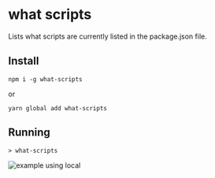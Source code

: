 # what scripts

Lists what scripts are currently listed in the package.json file.

## Install

`npm i -g what-scripts`

or

`yarn global add what-scripts`

## Running

```
> what-scripts
```

![example using local](https://user-images.githubusercontent.com/6516758/41680679-4c2e75e8-74a0-11e8-982f-79dfe6c98f91.gif)

